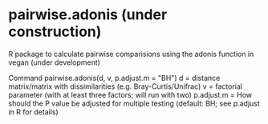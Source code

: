 # pairwise.adonis (under construction)
R package to calculate pairwise comparisions using the adonis function in vegan (under development)


Command
pairwise.adonis(d, v, p.adjust.m = "BH")
  d = distance matrix/matrix with dissimilarities (e.g. Bray-Curtis/Unifrac)
  v = factorial parameter (with at least three factors; will run with two)
  p.adjust.m = How should the P value be adjusted for multiple testing (default: BH; see p.adjust in R for details)
